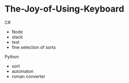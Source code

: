 # The-Joy-of-Using-Keyboard
C#
* Node
* stack
* test
* fine selection of sorts

Python
* sort 
* automaton
* roman converter
